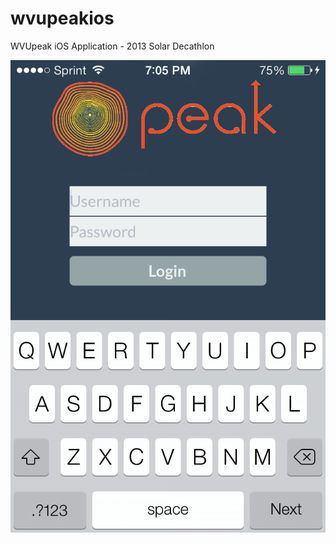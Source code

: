 wvupeakios
==========

WVUpeak iOS Application - 2013 Solar Decathlon


![Alt text](/imgs/login.png "Secure Login")
